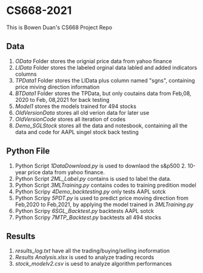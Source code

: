 # CS668-2021

This is Bowen Duan's CS668 Project Repo

## Data
1. *OData* Folder stores the orignial price data from yahoo finance
2. *LIData* Folder stores the labeled orginal data labled and added indicators columns
3. *TPData1* Folder stores the LIData plus column named "sgns", containing price miving direction information
4. *BTData1* Folder stores the TPData, but only coutains data from Feb,08, 2020 to Feb, 08,2021 for back testing
5. *Model1* stores the models trained for 494 stocks
6. *OldVersionData* stores all old verion data for later use
7. *OldVersionCode* stores all iteration of codes
8. *Demo_SGLStock* stores all the data and notesbook, containing all the data and code for AAPL singel stock back testing

## Python File
1. Python Script *1DataDownload.py* is used to downlaod the s&p500 2. 10-year price data from yahoo finance. 
2. Python Script *2ML_Label.py* contains is used to label the data. 
3. Python Script *3MLTraining.py* contains codes to training predition model
4. Python Scripy *4Demo_backtesting.py* only tests AAPL sotck 
5. Python Scripy *5PDT.py* is used to predict price moving direction from Feb,2020 to Feb,2021, by applying the model trained  in *3MLTraining.py* 
6. Python Scripy *6SGL_Backtest.py* backtests AAPL sotck
7. Python Scripy *7MTP_Backtest.py* backtests all 494 stocks

## Results
1. *results_log.txt* have all the trading/buying/selling inoformation
2. *Results Analysis.xlsx* is used to analyze trading records
3. *stock_modelv2.csv* is uesd to analyze algorithm performances


